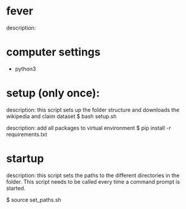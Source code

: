# fever
description:

# computer settings
- python3

# setup (only once): 
description: this script sets up the folder structure and downloads the wikipedia and claim dataset 
$ bash setup.sh

description: add all packages to virtual environment
$ pip install -r requirements.txt

# startup
description: this script sets the paths to the different directories in the folder. 
This script needs to be called every time a command prompt is started.

$ source set_paths.sh

